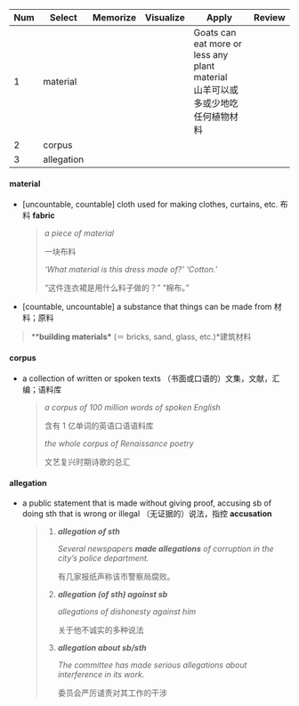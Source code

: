 | Num  | Select     | Memorize | Visualize | Apply                                                        | Review |
| ---- | ---------- | :------: | --------- | ------------------------------------------------------------ | ------ |
| 1    | material   |          |           | Goats can eat more or less any plant material<br/>山羊可以或多或少地吃任何植物材料 |        |
| 2    | corpus     |          |           |                                                              |        |
| 3    | allegation |          |           |                                                              |        |

#### material

- [uncountable, countable] cloth used for making clothes, curtains, etc. 布料 **fabric**	

  > *a piece of material*
  >
  > 一块布料
  >
  > *‘What material is this dress made of?’ ‘Cotton.’*
  >
  > “这件连衣裙是用什么料子做的？” “棉布。”

-  [countable, uncountable] a substance that things can be made from 材料；原料

  > ****building materials\*** (＝ bricks, sand, glass, etc.)*建筑材料

#### corpus

- a collection of written or spoken texts （书面或口语的）文集，文献，汇编；语料库

  > *a corpus of 100 million words of spoken English*
  >
  > 含有 1 亿单词的英语口语语料库
  >
  > *the whole corpus of Renaissance poetry*
  >
  > 文艺复兴时期诗歌的总汇

#### allegation

- a public statement that is made without giving proof, accusing sb of doing sth that is wrong or illegal （无证据的）说法，指控 **accusation**

  > 1. ***allegation of sth***
  >
  >    *Several newspapers **made allegations** of corruption in the city’s police department.*
  >
  >    有几家报纸声称该市警察局腐败。
  >
  > 2. ***allegation (of sth) against sb***
  >
  >    *allegations of dishonesty against him*
  >
  >    关于他不诚实的多种说法
  >
  > 3. ***allegation about sb/sth***
  >
  >    *The committee has made serious allegations about interference in its work.*
  >
  >    委员会严厉谴责对其工作的干涉

